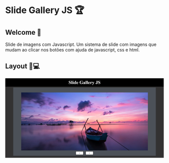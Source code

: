 # Slide Gallery JS 🏆

## Welcome 👋

Slide de imagens com Javascript.
Um sistema de slide com imagens que mudam ao clicar nos botões com ajuda de javascript, css e html.

## Layout 🎨💻

![slide gallery js](image.png "Slide Gallery JS")
